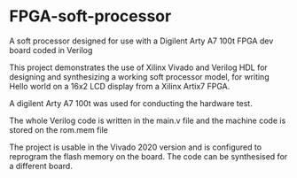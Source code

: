 # FPGA-soft-processor


A soft processor designed for use with a Digilent Arty A7 100t FPGA dev board coded in Verilog

This project demonstrates the use of Xilinx Vivado and Verilog HDL for designing and synthesizing a working soft processor model,
for writing Hello world on a 16x2 LCD display from a Xilinx Artix7 FPGA.

A digilent Arty A7 100t was used for conducting the hardware test.

The whole Verilog code is written in the main.v file and the machine code is stored on the rom.mem file

The project is usable in the Vivado 2020 version and is configured to reprogram the flash memory on the board. The code can be synthesised for a different board.

